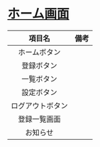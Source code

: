 # [ホーム画面](../screen/Home.drawio)

|項目名|備考|
|:--:|:--:|
|ホームボタン||
|登録ボタン||
|一覧ボタン||
|設定ボタン||
|ログアウトボタン||
|登録一覧画面||
|お知らせ||